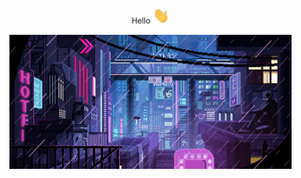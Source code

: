 <div align="center">
  Hello 
  <img src="https://raw.githubusercontent.com/dunderhay/dunderhay/master/wave.gif" width="30px" alt="Waving Gif"/>
  </br>
  </br>
  <img src="https://raw.githubusercontent.com/dunderhay/dunderhay/master/banner.gif" height="240px" alt="Banner Gif"/>
  </br>
  </br>
</div>
